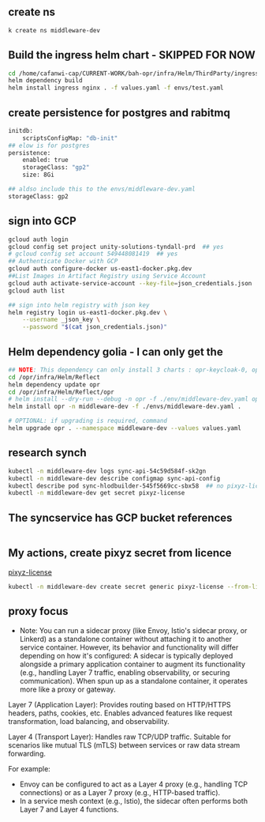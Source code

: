## create ns
```sh
k create ns middleware-dev
```

## Build the ingress helm chart - SKIPPED FOR NOW
```sh
cd /home/cafanwi-cap/CURRENT-WORK/bah-opr/infra/Helm/ThirdParty/ingress
helm dependency build
helm install ingress nginx . -f values.yaml -f envs/test.yaml 
```

## create persistence for postgres and rabitmq 

```sh
initdb:
    scriptsConfigMap: "db-init"
## elow is for postgres
persistence:
    enabled: true
    storageClass: "gp2"
    size: 8Gi

## aldso include this to the envs/middleware-dev.yaml
storageClass: gp2
```

## sign into GCP
```sh
gcloud auth login
gcloud config set project unity-solutions-tyndall-prd  ## yes
# gcloud config set account 549448081419  ## yes
## Authenticate Docker with GCP
gcloud auth configure-docker us-east1-docker.pkg.dev          
##List Images in Artifact Registry using Service Account
gcloud auth activate-service-account --key-file=json_credentials.json  
gcloud auth list

## sign into helm registry with json key
helm registry login us-east1-docker.pkg.dev \
    --username _json_key \
    --password "$(cat json_credentials.json)"
```

## Helm dependency golia  - I can only get the 
```sh
## NOTE: This dependency can only install 3 charts : opr-keycloak-0, opr-postgresql-0, opr-rabbitmq-0 
cd /opr/infra/Helm/Reflect
helm dependency update opr
cd /opr/infra/Helm/Reflect/opr
# helm install --dry-run --debug -n opr -f ./env/middleware-dev.yaml opr . > out.txt 
helm install opr -n middleware-dev -f ./envs/middleware-dev.yaml .

# OPTIONAL: if upgrading is required, command
helm upgrade opr . --namespace middleware-dev --values values.yaml
```

## research synch
```sh
kubectl -n middleware-dev logs sync-api-54c59d584f-sk2gn
kubectl -n middleware-dev describe configmap sync-api-config
kubectl describe pod sync-hlodbuilder-545f5669cc-sbx58  ## no pixyz-license
kubectl -n middleware-dev get secret pixyz-license
```

## The syncservice has GCP bucket references
```sh

```

## My actions, create pixyz secret from licence
[pixyz-license](https://support.unity.com/hc/en-us/articles/30730162705044-How-can-I-get-a-Pixyz-free-trial-license)

```sh
kubectl -n middleware-dev create secret generic pixyz-license --from-literal=validation-key=<your-key>
```

## proxy focus
- Note: 
You can run a sidecar proxy (like Envoy, Istio's sidecar proxy, or Linkerd) as a standalone container without attaching it to another service container.
However, its behavior and functionality will differ depending on how it's configured:
A sidecar is typically deployed alongside a primary application container to augment its functionality (e.g., handling Layer 7 traffic, enabling observability, or securing communication).
When spun up as a standalone container, it operates more like a proxy or gateway.

Layer 7 (Application Layer):
Provides routing based on HTTP/HTTPS headers, paths, cookies, etc.
Enables advanced features like request transformation, load balancing, and observability.

Layer 4 (Transport Layer):
Handles raw TCP/UDP traffic.
Suitable for scenarios like mutual TLS (mTLS) between services or raw data stream forwarding.

For example:
- Envoy can be configured to act as a Layer 4 proxy (e.g., handling TCP connections) or as a Layer 7 proxy (e.g., HTTP-based traffic).
- In a service mesh context (e.g., Istio), the sidecar often performs both Layer 7 and Layer 4 functions.